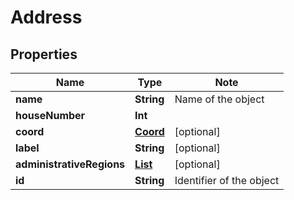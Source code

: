 # Address

## Properties

Name | Type | Note
---- | ---- | ----
**name** | **String** | Name of the object 
**houseNumber** | **Int** | 
**coord** | [**Coord**](Coord.md) | [optional] 
**label** | **String** | [optional] 
**administrativeRegions** | [**List<Admin>**](Admin.md) | [optional] 
**id** | **String** | Identifier of the object 

